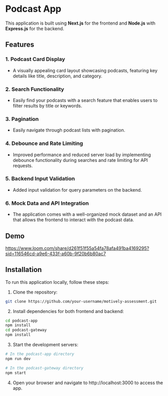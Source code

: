# Podcast App
This application is built using **Next.js** for the frontend and **Node.js** with **Express.js** for the backend.

## Features

### 1. Podcast Card Display
- A visually appealing card layout showcasing podcasts, featuring key details like title, description, and category.

### 2. Search Functionality
- Easily find your podcasts with a search feature that enables users to filter results by title or keywords.

### 3. Pagination
- Easily navigate through podcast lists with pagination.

### 4. Debounce and Rate Limiting
- Improved performance and reduced server load by implementing debounce functionality during searches and rate limiting for API requests.

### 5. Backend Input Validation
- Added input validation for query parameters on the backend.

### 6. Mock Data and API Integration
- The application comes with a well-organized mock dataset and an API that allows the frontend to interact with the podcast data.

## Demo
https://www.loom.com/share/d261f51f55a54fa78afa491ba4169295?sid=116546cd-a9e6-433f-a60b-9f20b6b80ac7

## Installation

To run this application locally, follow these steps:

1. Clone the repository:
 ```bash
 git clone https://github.com/your-username/motively-assessment.git
```

2. Install dependencies for both frontend and backend:
```bash
cd podcast-app
npm install
cd podcast-gateway
npm install
```

3. Start the development servers:
```bash
# In the podcast-app directory
npm run dev

# In the podcast-gateway directory
npm start
```

4. Open your browser and navigate to http://localhost:3000 to access the app.
